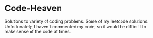 # Code-Heaven
Solutions to variety of coding problems.
Some of my leetcode solutions. Unfortunately, I haven't commented my code, so it would be difficult to make sense of the code at times.
